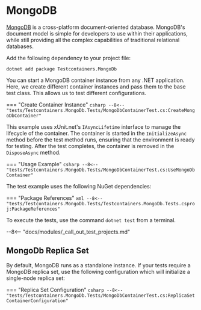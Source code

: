 # MongoDB

[MongoDB](https://www.mongodb.com/what-is-mongodb) is a cross-platform document-oriented database. MongoDB's document model is simple for developers to use within their applications, while still providing all the complex capabilities of traditional relational databases.

Add the following dependency to your project file:

```shell title="NuGet"
dotnet add package Testcontainers.MongoDb
```

You can start a MongoDB container instance from any .NET application. Here, we create different container instances and pass them to the base test class. This allows us to test different configurations.

=== "Create Container Instance"
    ```csharp
    --8<-- "tests/Testcontainers.MongoDb.Tests/MongoDbContainerTest.cs:CreateMongoDbContainer"
    ```

This example uses xUnit.net's `IAsyncLifetime` interface to manage the lifecycle of the container. The container is started in the `InitializeAsync` method before the test method runs, ensuring that the environment is ready for testing. After the test completes, the container is removed in the `DisposeAsync` method.

=== "Usage Example"
    ```csharp
    --8<-- "tests/Testcontainers.MongoDb.Tests/MongoDbContainerTest.cs:UseMongoDbContainer"
    ```

The test example uses the following NuGet dependencies:

=== "Package References"
    ```xml
    --8<-- "tests/Testcontainers.MongoDb.Tests/Testcontainers.MongoDb.Tests.csproj:PackageReferences"
    ```

To execute the tests, use the command `dotnet test` from a terminal.

--8<-- "docs/modules/_call_out_test_projects.md"

## MongoDb Replica Set

By default, MongoDB runs as a standalone instance. If your tests require a MongoDB replica set, use the following configuration which will initialize a single-node replica set:

=== "Replica Set Configuration"
    ```csharp
    --8<-- "tests/Testcontainers.MongoDb.Tests/MongoDbContainerTest.cs:ReplicaSetContainerConfiguration"
    ```